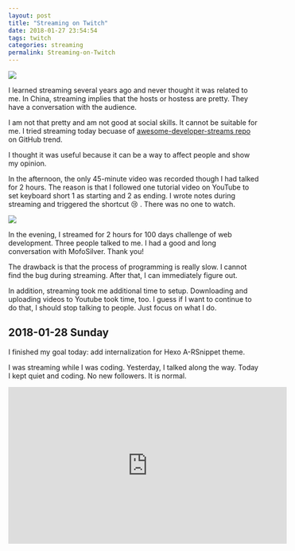 ```yaml
---
layout: post
title: "Streaming on Twitch"
date: 2018-01-27 23:54:54
tags: twitch
categories: streaming
permalink: Streaming-on-Twitch
---
```

<!-- more -->

![](2018-01-27-three-followers.png)

I learned streaming several years ago and never thought it was related to me. In China, streaming implies that the hosts or hostess are pretty. They have a conversation with the audience.

I am not that pretty and am not good at social skills. It cannot be suitable for me. I tried streaming today becuase of [awesome-developer-streams repo](https://github.com/bnb/awesome-developer-streams) on GitHub trend.

I thought it was useful because it can be a way to affect people and show my opinion.

In the afternoon, the only 45-minute video was recorded though I had talked for 2 hours. The reason is that I followed one tutorial video on YouTube to set keyboard short 1 as starting and 2 as ending. I wrote notes during streaming and triggered the shortcut 😢 . There was no one to watch.

![](2018-01-27-chat-with-one-person.png)

In the evening, I streamed for 2 hours for 100 days challenge of web development. Three people talked to me. I had a good and long conversation with MofoSilver. Thank you!

The drawback is that the process of programming is really slow. I cannot find the bug during streaming. After that, I can immediately figure out.

In addition, streaming took me additional time to setup. Downloading and uploading videos to Youtube took time, too. I guess if I want to continue to do that, I should stop talking to people. Just focus on what I do.

## 2018-01-28 Sunday

I finished my goal today: add internalization for Hexo A-RSnippet theme.

I was streaming while I was coding. Yesterday, I talked along the way. Today I kept quiet and coding. No new followers. It is normal.

<iframe width="560" height="315" src="https://www.youtube.com/embed/Amy3lj3D-4U" frameborder="0" allow="autoplay; encrypted-media" allowfullscreen></iframe>